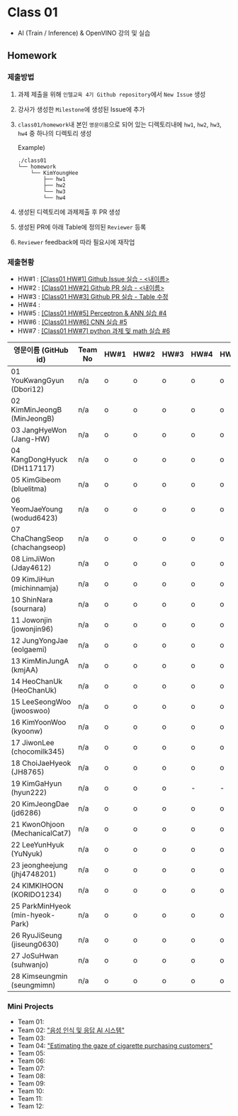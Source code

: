 # Class 01

* AI (Train / Inference) & OpenVINO 강의 및 실습

## Homework

### 제출방법

1. 과제 제출을 위해 `인텔교육 4기 Github repository`에서 `New Issue` 생성

2. 강사가 생성한 `Milestone`에 생성된 Issue에 추가 

3. `class01/homework`내 본인 `영문이름`으로 되어 있는 디렉토리내에 `hw1`, `hw2`, `hw3`, `hw4` 중 하나의 디렉토리 생성

    Example)
    ```
    ./class01
    └── homework
        └── KimYoungHee
            ├── hw1
            ├── hw2
            └── hw3
            └── hw4
    ```

4. 생성된 디렉토리에 과제제출 후 PR 생성

5. 생성된 PR에 아래 Table에 정의된 `Reviewer` 등록

6. `Reviewer` feedback에 따라 필요시에 재작업

### 제출현황

* HW#1 : [[Class01 HW#1] Github Issue 실습 - <내이름>](https://github.com/kccistc/intel-04/issues/1)
* HW#2 : [[Class01 HW#2] Github PR 실습 - <내이름>](https://github.com/kccistc/intel-04/issues/2)
* HW#3 : [[Class01 HW#3] Github PR 실습 - Table 수정](https://github.com/kccistc/intel-04/issues/3)
* HW#4 : 
* HW#5 : [[Class01 HW#5] Perceptron & ANN 실습 #4](https://github.com/kccistc/intel-04/issues/4)
* HW#6 : [[Class01 HW#6] CNN 실습 #5](https://github.com/kccistc/intel-04/issues/5)
* HW#7 : [[Class01 HW#7] python 과제 및 math 실습 #6](https://github.com/kccistc/intel-04/issues/6)

| 영문이름 (GitHub id)           | Team No | HW#1 | HW#2 | HW#3 | HW#4 | HW#5 | HW#6 | HW#7 | Reviewer |
|-------------------------------|---------|------|------|------|------|------|------|------|----------|
| 01 YouKwangGyun (Dbori12) | n/a | o | o | o | o | o | o | o | justinkimceo |
| 02 KimMinJeongB (MinJeongB) | n/a | o | o | o | o | o | o | o | justinkimceo |
| 03 JangHyeWon (Jang-HW) | n/a | o | o | o | o | o | o | o | justinkimceo |
| 04 KangDongHyuck (DH117117) | n/a | o | o | o | o | o | o | o | justinkimceo |
| 05 KimGibeom (bluelitma) | n/a | o | o | o | o | o | o | o | justinkimceo |
| 06 YeomJaeYoung (wodud6423) | n/a | o | o | o | o | o | o | o | justinkimceo |
| 07 ChaChangSeop (chachangseop) | n/a | o | o | o | o | o | o | o | justinkimceo |
| 08 LimJiWon (Jday4612) | n/a | o | o | o | o | o | o | o | justinkimceo |
| 09 KimJiHun (michinnamja) | n/a | o | o | o | o | o | o | o | justinkimceo |
| 10 ShinNara (sournara) | n/a | o | o | o | o | o | o | o | justinkimceo |
| 11 Jowonjin (jowonjin96) | n/a | o | o | o | o | o | o | - | justinkimceo |
| 12 JungYongJae (eolgaemi) | n/a | o | o | o | o | o | o | o | justinkimceo |
| 13 KimMinJungA (kmjAA) | n/a | o | o | o | o | o | o | o | justinkimceo |
| 14 HeoChanUk (HeoChanUk) | n/a | o | o | o | o | o | o | o | justinkimceo |
| 15 LeeSeongWoo (jwooswoo) | n/a | o | o | o | o | o | o | o | justinkimceo |
| 16 KimYoonWoo  (kyoonw) | n/a | o | o | o | o | o | o | o | justinkimceo |
| 17 JiwonLee (chocomilk345) | n/a | o | o | o | o | o | o | o | justinkimceo |
| 18 ChoiJaeHyeok (JH8765) | n/a | o | o | o | o | o | o | o | justinkimceo |
| 19 KimGaHyun (hyun222) | n/a | o | o | o | - | - | - | - | justinkimceo |
| 20 KimJeongDae (jd6286) | n/a | o | o | o | o | o | o | o | justinkimceo |
| 21 KwonOhjoon (MechanicalCat7) | n/a | o | o | o | o | o | o | o | justinkimceo |
| 22 LeeYunHyuk (YuNyuk) | n/a | o | o | o | o | o | o | o | justinkimceo |
| 23 jeongheejung (jhj4748201) | n/a | o | o | o | o | o | o | o | justinkimceo |
| 24 KIMKIHOON (KORIDO1234) | n/a |  o | o | o | o | o | o | - | justinkimceo |
| 25 ParkMinHyeok (min-hyeok-Park) | n/a | o | o | o | o | o | o | o | justinkimceo |
| 26 RyuJiSeung  (jiseung0630) | n/a | o | o | o | o | o | o | o | justinkimceo |
| 27 JoSuHwan (suhwanjo) | n/a | o | o | o | o | o | o | o | justinkimceo |
| 28 Kimseungmin (seungmimn) | n/a | o | o | o | o | o | o | o | justinkimceo |

### Mini Projects

* Team 01:
* Team 02: ["음성 인식 및 응답 AI 시스템"](mini-project/02_kim_yeom/README.md)
* Team 03:
* Team 04: ["Estimating the gaze of cigarette purchasing customers"](mini-project/04_Mini_Project_JWJ_JYJ/README.md)
* Team 05:
* Team 06:
* Team 07:
* Team 08:
* Team 09:
* Team 10:
* Team 11:
* Team 12:
